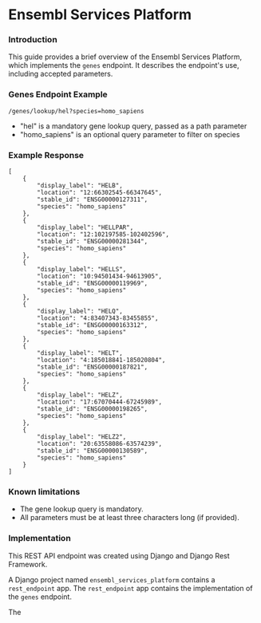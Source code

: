 # Ensembl Services Platform
<h3>Introduction</h3>
This guide provides a brief overview of the Ensembl Services Platform, 
which implements the <code>genes</code> endpoint. It describes the 
endpoint's use, including accepted parameters.

<h3>Genes Endpoint Example</h3>

<code>/genes/lookup/hel?species=homo_sapiens</code>

* "hel" is a mandatory gene lookup query, passed as a path parameter
* "homo_sapiens" is an optional query parameter to filter on species

<h3>Example Response</h3>

    [
        {
            "display_label": "HELB",
            "location": "12:66302545-66347645",
            "stable_id": "ENSG00000127311",
            "species": "homo_sapiens"
        },
        {
            "display_label": "HELLPAR",
            "location": "12:102197585-102402596",
            "stable_id": "ENSG00000281344",
            "species": "homo_sapiens"
        },
        {
            "display_label": "HELLS",
            "location": "10:94501434-94613905",
            "stable_id": "ENSG00000119969",
            "species": "homo_sapiens"
        },
        {
            "display_label": "HELQ",
            "location": "4:83407343-83455855",
            "stable_id": "ENSG00000163312",
            "species": "homo_sapiens"
        },
        {
            "display_label": "HELT",
            "location": "4:185018841-185020804",
            "stable_id": "ENSG00000187821",
            "species": "homo_sapiens"
        },
        {
            "display_label": "HELZ",
            "location": "17:67070444-67245989",
            "stable_id": "ENSG00000198265",
            "species": "homo_sapiens"
        },
        {
            "display_label": "HELZ2",
            "location": "20:63558086-63574239",
            "stable_id": "ENSG00000130589",
            "species": "homo_sapiens"
        }
    ]

<h3>Known limitations</h3>

* The gene lookup query is mandatory.
* All parameters must be at least three characters long (if provided).

<h3>Implementation</h3>
This REST API endpoint was created using Django and Django Rest Framework. 

A Django project named `ensembl_services_platform` contains a 
`rest_endpoint` app. The `rest_endpoint` app contains the implementation 
of the `genes` endpoint.

The